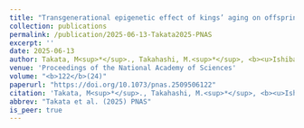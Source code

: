 ```yaml
---
title: "Transgenerational epigenetic effect of kings’ aging on offspring’s caste fate mediated by sperm DNA methylation in termites"
collection: publications
permalink: /publication/2025-06-13-Takata2025-PNAS
excerpt: ''
date: 2025-06-13
author: Takata, M<sup>*</sup>., Takahashi, M.<sup>*</sup>, <b><u>Ishibashi, T.</u></b>, Tasaki, E., Rueppell, O., Vargo, L. E., Matsuura, K.<sup>†</sup>
venue: 'Proceedings of the National Academy of Sciences'
volume: "<b>122</b>(24)"
paperurl: "https://doi.org/10.1073/pnas.2509506122"
citation: 'Takata, M<sup>*</sup>., Takahashi, M.<sup>*</sup>, <b><u>Ishibashi, T.</u></b>, Tasaki, E., Rueppell, O., Vargo, L. E., Matsuura, K.<sup>†</sup> (2025) "Transgenerational epigenetic effect of kings’ aging on offspring’s caste fate mediated by sperm DNA methylation in termites" <i>Proceedings of the National Academy of Sciences</i>, <b>122</b>(24) e2509506122'
abbrev: "Takata et al. (2025) PNAS"
is_peer: true
---
```

